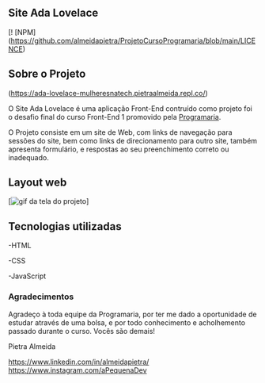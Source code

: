 ## Site Ada Lovelace
[! [NPM] (https://github.com/almeidapietra/ProjetoCursoProgramaria/blob/main/LICENCE)

## Sobre o Projeto

(https://ada-lovelace-mulheresnatech.pietraalmeida.repl.co/)

O Site Ada Lovelace é uma aplicação Front-End contruído como projeto foi o desafio final do curso Front-End 1 promovido pela [Programaria](https://https://www.programaria.org/ "Site da Programaria"). 

O Projeto consiste em um site de Web, com links de navegação para sessões do site, bem como links de direcionamento para outro site, também apresenta formulário, e respostas ao seu preenchimento correto ou inadequado.

## Layout web

[<img src="https://github.com/almeidapietra/ProjetoCursoProgramaria/blob/main/animacao_web_ada%20.gif" alt="gif da tela do projeto">]

## Tecnologias utilizadas

-HTML

-CSS

-JavaScript

### Agradecimentos
Agradeço à toda equipe da Programaria, por ter me dado a oportunidade de estudar através de uma bolsa, e por todo conhecimento e acholhemento passado durante o curso. 
Vocês são demais!

Pietra Almeida


https://www.linkedin.com/in/almeidapietra/
https://www.instagram.com/aPequenaDev
